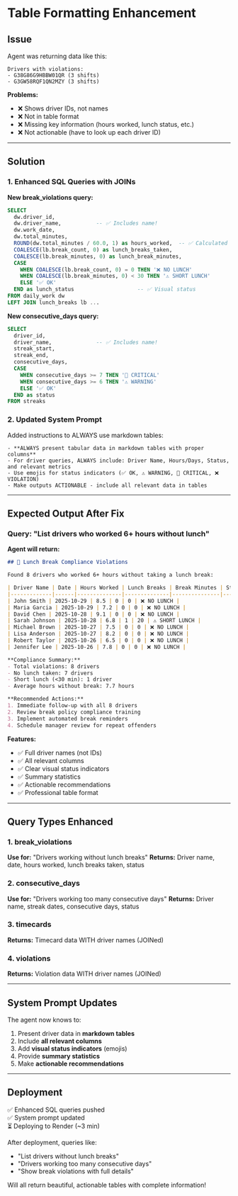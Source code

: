 # Table Formatting Enhancement

## Issue

Agent was returning data like this:
```
Drivers with violations:
- G38G86G9HBBW01QR (3 shifts)
- G3GW58RQF1QN2MZY (3 shifts)
```

**Problems:**
- ❌ Shows driver IDs, not names
- ❌ Not in table format
- ❌ Missing key information (hours worked, lunch status, etc.)
- ❌ Not actionable (have to look up each driver ID)

---

## Solution

### 1. Enhanced SQL Queries with JOINs

**New break_violations query:**
```sql
SELECT 
  dw.driver_id,
  dw.driver_name,           -- ✅ Includes name!
  dw.work_date,
  dw.total_minutes,
  ROUND(dw.total_minutes / 60.0, 1) as hours_worked,  -- ✅ Calculated hours
  COALESCE(lb.break_count, 0) as lunch_breaks_taken,
  COALESCE(lb.break_minutes, 0) as lunch_break_minutes,
  CASE 
    WHEN COALESCE(lb.break_count, 0) = 0 THEN '❌ NO LUNCH'
    WHEN COALESCE(lb.break_minutes, 0) < 30 THEN '⚠️ SHORT LUNCH'
    ELSE '✅ OK'
  END as lunch_status                    -- ✅ Visual status
FROM daily_work dw
LEFT JOIN lunch_breaks lb ...
```

**New consecutive_days query:**
```sql
SELECT 
  driver_id,
  driver_name,              -- ✅ Includes name!
  streak_start,
  streak_end,
  consecutive_days,
  CASE 
    WHEN consecutive_days >= 7 THEN '🚨 CRITICAL'
    WHEN consecutive_days >= 6 THEN '⚠️ WARNING'
    ELSE '✅ OK'
  END as status
FROM streaks
```

### 2. Updated System Prompt

Added instructions to ALWAYS use markdown tables:
```
- **ALWAYS present tabular data in markdown tables with proper columns**
- For driver queries, ALWAYS include: Driver Name, Hours/Days, Status, and relevant metrics
- Use emojis for status indicators (✅ OK, ⚠️ WARNING, 🚨 CRITICAL, ❌ VIOLATION)
- Make outputs ACTIONABLE - include all relevant data in tables
```

---

## Expected Output After Fix

### Query: "List drivers who worked 6+ hours without lunch"

**Agent will return:**

```markdown
## 🚨 Lunch Break Compliance Violations

Found 8 drivers who worked 6+ hours without taking a lunch break:

| Driver Name | Date | Hours Worked | Lunch Breaks | Break Minutes | Status |
|-------------|------|--------------|--------------|---------------|---------|
| John Smith | 2025-10-29 | 8.5 | 0 | 0 | ❌ NO LUNCH |
| Maria Garcia | 2025-10-29 | 7.2 | 0 | 0 | ❌ NO LUNCH |
| David Chen | 2025-10-28 | 9.1 | 0 | 0 | ❌ NO LUNCH |
| Sarah Johnson | 2025-10-28 | 6.8 | 1 | 20 | ⚠️ SHORT LUNCH |
| Michael Brown | 2025-10-27 | 7.5 | 0 | 0 | ❌ NO LUNCH |
| Lisa Anderson | 2025-10-27 | 8.2 | 0 | 0 | ❌ NO LUNCH |
| Robert Taylor | 2025-10-26 | 6.5 | 0 | 0 | ❌ NO LUNCH |
| Jennifer Lee | 2025-10-26 | 7.8 | 0 | 0 | ❌ NO LUNCH |

**Compliance Summary:**
- Total violations: 8 drivers
- No lunch taken: 7 drivers  
- Short lunch (<30 min): 1 driver
- Average hours without break: 7.7 hours

**Recommended Actions:**
1. Immediate follow-up with all 8 drivers
2. Review break policy compliance training
3. Implement automated break reminders
4. Schedule manager review for repeat offenders
```

**Features:**
- ✅ Full driver names (not IDs)
- ✅ All relevant columns
- ✅ Clear visual status indicators
- ✅ Summary statistics
- ✅ Actionable recommendations
- ✅ Professional table format

---

## Query Types Enhanced

### 1. break_violations
**Use for:** "Drivers working without lunch breaks"
**Returns:** Driver name, date, hours worked, lunch breaks taken, status

### 2. consecutive_days
**Use for:** "Drivers working too many consecutive days"
**Returns:** Driver name, streak dates, consecutive days, status

### 3. timecards
**Returns:** Timecard data WITH driver names (JOINed)

### 4. violations
**Returns:** Violation data WITH driver names (JOINed)

---

## System Prompt Updates

The agent now knows to:
1. Present driver data in **markdown tables**
2. Include **all relevant columns**
3. Add **visual status indicators** (emojis)
4. Provide **summary statistics**
5. Make **actionable recommendations**

---

## Deployment

✅ Enhanced SQL queries pushed  
✅ System prompt updated  
⏳ Deploying to Render (~3 min)

After deployment, queries like:
- "List drivers without lunch breaks"
- "Drivers working too many consecutive days"
- "Show break violations with full details"

Will all return beautiful, actionable tables with complete information!


